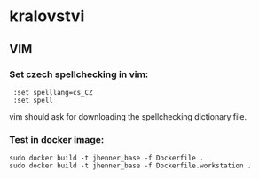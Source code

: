# kralovstvi


## VIM
### Set czech spellchecking in vim:

     :set spelllang=cs_CZ
     :set spell

vim should ask for downloading the spellchecking dictionary file.



### Test in docker image:

    sudo docker build -t jhenner_base -f Dockerfile .
    sudo docker build -t jhenner_base -f Dockerfile.workstation .
